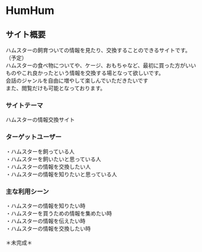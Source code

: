 # HumHum

## サイト概要
ハムスターの飼育ついての情報を見たり、交換することのできるサイトです。（予定）<br>
ハムスターの食べ物についてや、ケージ、おもちゃなど、最初に買った方がいいものやこれ良かったという情報を交換する場となって欲しいです。<br>
会話のジャンルを自由に増やして楽しんでいただきたいです<br>
また、閲覧だけも可能となっております。

### サイトテーマ
ハムスターの情報交換サイト

### ターゲットユーザー
・ハムスターを飼っている人<br>
・ハムスターを飼いたいと思っている人<br>
・ハムスターの情報を交換したい人<br>
・ハムスターの情報を知りたいと思っている人

### 主な利用シーン
・ハムスターの情報を知りたい時<br>
・ハムスターを買うための情報を集めたい時<br>
・ハムスターの情報を伝えたい時<br>
・ハムスターの情報を交換したい時<br>
<br>
＊未完成＊
